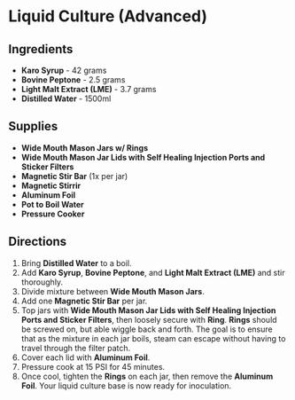 # Liquid Culture (Advanced)

## Ingredients
- **Karo Syrup** - 42 grams
- **Bovine Peptone** - 2.5 grams
- **Light Malt Extract (LME)** - 3.7 grams
- **Distilled Water** - 1500ml

## Supplies
- **Wide Mouth Mason Jars w/ Rings**
- **Wide Mouth Mason Jar Lids with Self Healing Injection Ports and Sticker Filters**
- **Magnetic Stir Bar** (1x per jar)
- **Magnetic Stirrir**
- **Aluminum Foil**
- **Pot to Boil Water**
- **Pressure Cooker**

## Directions
1. Bring **Distilled Water** to a boil.
1. Add **Karo Syrup**, **Bovine Peptone**, and **Light Malt Extract (LME)** and stir thoroughly.
1. Divide mixture between **Wide Mouth Mason Jars**.
1. Add one **Magnetic Stir Bar** per jar.
1. Top jars with **Wide Mouth Mason Jar Lids with Self Healing Injection Ports and Sticker Filters**, then loosely secure with **Ring**. **Rings** should be screwed on, but able wiggle back and forth. The goal is to ensure that as the mixture in each jar boils, steam can escape without having to travel through the filter patch.
1. Cover each lid with **Aluminum Foil**.
1. Pressure cook at 15 PSI for 45 minutes.
1. Once cool, tighten the **Rings** on each jar, then remove the **Aluminum Foil**. Your liquid culture base is now ready for inoculation.

